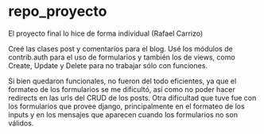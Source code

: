 # repo_proyecto

El proyecto final lo hice de forma individual (Rafael Carrizo)

Creé las clases post y comentarios para el blog.
Usé los módulos de contrib.auth para el uso de formularios y también los de views, como
Create, Update y Delete para no trabajar sólo con funciones.

Si bien quedaron funcionales, no fueron del todo eficientes, ya que el formateo de los formularios se me dificultó, así 
como no poder hacer redirects en las urls del CRUD de los posts.
Otra dificultad que tuve fue con los formularios que provee django, principalmente en el formateo de los inputs y en los mensajes 
que aparecen cuando los formularios no son válidos.
